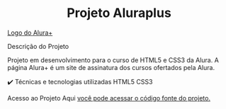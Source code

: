 <h1 align="center"> Projeto Aluraplus </h1>

[Logo do Alura+](https://github.com/Palmieres2022/aluraplus/blob/main/imagens/Logo.png?raw=true)


Descrição do Projeto

Projeto em desenvolvimento para o curso de HTML5 e CSS3 da Alura. A página Alura+ é um site de assinatura dos cursos ofertados pela Alura.

✔️ Técnicas e tecnologias utilizadas
HTML5
CSS3

Acesso ao Projeto
Aqui <a href="https://github.com/Palmieres2022/aluraplus">
você pode acessar o código fonte do projeto. </a>